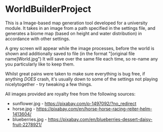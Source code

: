 # WorldBuilderProject

This is a Image-based map generation tool developed for a university module.
It takes in an image from a path specified in the settings file, and generates a biome map (based on height and water distribution)
in accordance with other settings.

A grey screen will appear while the image processes, before the world is shown and additionally saved to file (in the format "[original file name]World.jpg")
It will save over the same file each time, so re-name any you particularly like to keep them.

Whilst great pains were taken to make sure everything is bug free, if anything *DOES* crash, it's usually down to some of the settings not playing nicelytogether - try tweaking a few things.

All images provided are royalty free from the following sources:
- sunflower.jpg - https://pixabay.com/p-1497092/?no_redirect
- horse.jpg - https://pixabay.com/en/horse-horse-racing-reiter-helm-1413604/
- blueberries.jpg - https://pixabay.com/en/blueberries-dessert-daisy-fruit-2278921/

